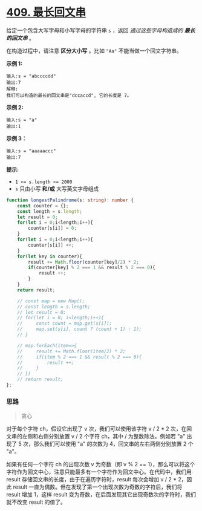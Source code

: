 # [409. 最长回文串](https://leetcode.cn/problems/longest-palindrome/)

给定一个包含大写字母和小写字母的字符串 `s` ，返回 *通过这些字母构造成的 **最长的回文串*** 。

在构造过程中，请注意 **区分大小写** 。比如 `"Aa"` 不能当做一个回文字符串。

**示例 1:**

```
输入:s = "abccccdd"
输出:7
解释:
我们可以构造的最长的回文串是"dccaccd", 它的长度是 7。
```

**示例 2:**

```
输入:s = "a"
输出:1
```

**示例 3：**

```
输入:s = "aaaaaccc"
输出:7
```

**提示:**

-   `1 <= s.length <= 2000`
-   `s` 只由小写 **和/或** 大写英文字母组成

```ts
function longestPalindrome(s: string): number {
    const counter = {};
    const length = s.length;
    let result = 0;
    for(let i = 0;i<length;i++){
        counter[s[i]] = 0;
    }
    for(let i = 0;i<length;i++){
        counter[s[i]] ++;
    }
    for(let key in counter){
        result += Math.floor(counter[key]/2) * 2;
        if(counter[key] % 2 === 1 && result % 2 === 0){
            result ++;
        }
    }
    return result;

    // const map = new Map();
    // const length = s.length;
    // let result = 0;
    // for(let i = 0; i<length;i++){
    //     const count = map.get(s[i]);
    //     map.set(s[i], count ? (count + 1) : 1);
    // }

    // map.forEach(item=>{
    //     result += Math.floor(item/2) * 2;
    //     if(item % 2 === 1 && result % 2 === 0){
    //         result ++;
    //     }
    // })
    // return result;
};
```

### 思路

>   贪心

对于每个字符 ch，假设它出现了 v 次，我们可以使用该字符 v / 2 * 2 次，在回文串的左侧和右侧分别放置 v / 2 个字符 ch，其中 / 为整数除法。例如若 "a" 出现了 5 次，那么我们可以使用 "a" 的次数为 4，回文串的左右两侧分别放置 2 个 "a"。

如果有任何一个字符 ch 的出现次数 v 为奇数（即 v % 2 == 1），那么可以将这个字符作为回文中心，注意只能最多有一个字符作为回文中心。在代码中，我们用 result 存储回文串的长度，由于在遍历字符时，result 每次会增加 v / 2 * 2，因此 result 一直为偶数。但在发现了第一个出现次数为奇数的字符后，我们将 result 增加 1，这样 result 变为奇数，在后面发现其它出现奇数次的字符时，我们就不改变 result 的值了。
